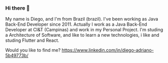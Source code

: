 ### Hi there 👋

My name is Diego, and I'm from Brazil (brazil). 
I've been working as Java Back-End Developer since 2011.
Actually I work as a Java Back-End Developer at CI&T (Campinas) and work in my Personal Project.
I'm studing a Architecture of Software, and like 
to learn a new technologies, i like and studing Flutter and React.

Would you like to find me?
https://www.linkedin.com/in/diego-adriano-5b49773b/
